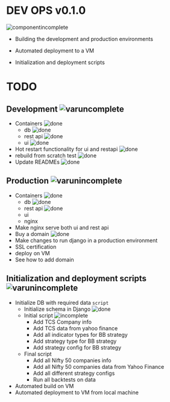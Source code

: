 # DEV OPS v0.1.0

![componentincomplete]

- Building the development and production environments

- Automated deployment to a VM

- Initialization and deployment scripts

# TODO

## Development ![varuncomplete]
- Containers ![done]
  - db ![done]
  - rest api ![done]
  - ui ![done]
- Hot restart functionality for ui and restapi ![done]
- rebuild from scratch test ![done]
- Update READMEs ![done]

## Production ![varunincomplete]
- Containers ![done]
  - db ![done]
  - rest api ![done]
  - ui 
  - nginx 
- Make nginx serve both ui and rest api 
- Buy a domain ![done]
- Make changes to run django in a production environment 
- SSL certification
- deploy on VM
- See how to add domain

## Initialization and deployment scripts ![varunincomplete]
- Initialize DB with required data `script`
  - Initialize schema in Django ![done]
  - Initial script ![incomplete]
    - Add TCS Company info 
    - Add TCS data from yahoo finance 
    - Add all indicator types for BB strategy 
    - Add strategy type for BB strategy 
    - Add strategy config for BB strategy 
  - Final script
    - Add all Nifty 50 companies info
    - Add all Nifty 50 companies data from Yahoo Finance
    - Add all different strategy configs
    - Run all backtests on data
- Automated build on VM
- Automated deployment to VM from local machine

[done]: https://img.shields.io/badge/DONE-brightgreen
[incomplete]: https://img.shields.io/badge/INCOMPLETE-red
[varunincomplete]: https://img.shields.io/badge/VARUN-INCOMPLETE-red
[varuncomplete]: https://img.shields.io/badge/VARUN-COMPLETE-brightgreen
[dishaincomplete]: https://img.shields.io/badge/DISHA-INCOMPLETE-red
[dishacomplete]: https://img.shields.io/badge/DISHA-COMPLETE-brightgreen
[samrudhiincomplete]: https://img.shields.io/badge/SAMRUDHI-INCOMPLETE-red
[samrudhicomplete]: https://img.shields.io/badge/SAMRUDHI-COMPLETE-brightgreen
[hritikincomplete]: https://img.shields.io/badge/HRITIK-INCOMPLETE-red
[hritikcomplete]: https://img.shields.io/badge/HRITIK-COMPLETE-brightgreen
[bug]: https://img.shields.io/badge/BUG-red
[bugfixed]: https://img.shields.io/badge/BUG-FIXED-brightgreen
[featureincomplete]: https://img.shields.io/badge/FEATURE-INCOMPLETE-red
[featurecomplete]: https://img.shields.io/badge/FEATURE-COMPLETE-brightgreen
[componentincomplete]: https://img.shields.io/badge/COMPONENT-INCOMPLETE-red
[componentcomplete]: https://img.shields.io/badge/COMPONENT-COMPLETE-brightgreen
[phasecomplete]: https://img.shields.io/badge/PHASE-COMPLETE-brightgreen
[phaseincomplete]: https://img.shields.io/badge/PHASE-INCOMPLETE-red
[meetingincomplete]: https://img.shields.io/badge/MEETING-INCOMPLETE-red
[docincomplete]: https://img.shields.io/badge/DOC-INCOMPLETE-red
[doccomplete]: https://img.shields.io/badge/DOC-COMPLETE-brightgreen
